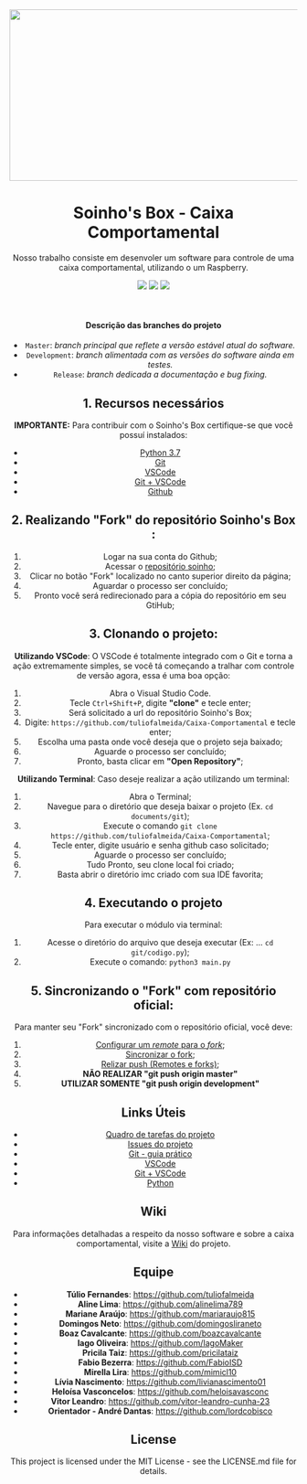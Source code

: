 
<div style="text-align:center"> <IMG WIDTH = 600 height = 300 SRC="http://www.chamadageralparnaiba.com/wp-content/uploads/2018/12/850352853-670x445.jpg" align = "middle">
   
      
# Soinho's Box - Caixa Comportamental
Nosso trabalho consiste em desenvoler um software para controle de uma caixa comportamental, utilizando o um Raspberry.

<img src="https://img.shields.io/static/v1.svg?style=flat-square&label=PYTHON&message=3.7.4&color=blue"/> <img src="https://img.shields.io/static/v1.svg?style=flat-square&label=VSCODE&message=1.37.1&color=green"/> <img src="https://img.shields.io/static/v1.svg?style=flat-square&label=Git&message=2.21.0&color=inactive"/>

<br>

#### Descrição das branches do projeto

- `Master`: *branch principal que reflete a versão estável atual do software.*
- `Development`: *branch alimentada com as versões do software ainda em testes.*
- `Release`: *branch dedicada a documentação e bug fixing.*


## 1. Recursos necessários

**IMPORTANTE:** Para contribuir com o Soinho's Box certifique-se que você possuí instalados: 

- [Python 3.7] 
- [Git] 
- [VSCode] 
- [Git + VSCode] 
- [Github] 

## 2. Realizando "Fork" do repositório Soinho's Box :

   1. Logar na sua conta do Github;
   2. Acessar o [repositório soinho]; 
   3. Clicar no botão "Fork" localizado no canto superior direito da página;
   4. Aguardar o processo ser concluído;
   5. Pronto você será redirecionado para a cópia do repositório em seu GtiHub;

## 3. Clonando o projeto:
 
**Utilizando VSCode**: 
O VSCode é totalmente integrado com o Git e torna a ação extremamente simples, se você tá começando a tralhar com controle de versão agora, essa é uma boa opção:

  1. Abra o Visual Studio Code.
  2. Tecle `Ctrl+Shift+P`, digite **"clone"** e tecle enter;
  3. Será solicitado a url do repositório Soinho's Box; 
  4. Digite: `https://github.com/tuliofalmeida/Caixa-Comportamental` e tecle enter;
  5. Escolha uma pasta onde você deseja que o projeto seja baixado;
  6. Aguarde o processo ser concluído;
  7. Pronto, basta clicar em **"Open Repository"**;

**Utilizando Terminal**: 
Caso deseje realizar a ação utilizando um terminal:

  1. Abra o Terminal;
  2. Navegue para o diretório que deseja baixar o projeto (Ex. `cd documents/git`);
  3. Execute o comando `git clone https://github.com/tuliofalmeida/Caixa-Comportamental`; 
  4. Tecle enter, digite usuário e senha github caso solicitado; 
  5. Aguarde o processo ser concluído;
  6. Tudo Pronto, seu clone local foi criado;
  7. Basta abrir o diretório imc criado com sua IDE favorita;

## 4. Executando o projeto

Para executar o módulo via terminal: 
1. Acesse o diretório do arquivo que deseja executar (Ex: ... `cd git/codigo.py`); 
2. Execute o comando: `python3 main.py`

## 5. Sincronizando o "Fork" com repositório oficial:

Para manter seu "Fork" sincronizado com o repositório oficial, você deve:
1. [Configurar um *remote* para o *fork*];
2. [Sincronizar o fork];
3. [Relizar push (Remotes e forks)];
4. **NÃO REALIZAR "git push origin master"**
5. **UTILIZAR SOMENTE "git push origin development"**

## Links Úteis
- [Quadro de tarefas do projeto] 
- [Issues do projeto] 
- [Git - guia prático] 
- [VSCode] 
- [Git + VSCode] 
- [Python]

## Wiki

Para informações detalhadas a respeito da nosso software e sobre a caixa comportamental, visite a [Wiki] do projeto.

## Equipe

- **Túlio Fernandes**: https://github.com/tuliofalmeida
- **Aline Lima**: https://github.com/alinelima789
- **Mariane Araújo**: https://github.com/mariaraujo815
- **Domingos Neto**: https://github.com/domingosliraneto
- **Boaz Cavalcante**: https://github.com/boazcavalcante
- **Iago Oliveira**: https://github.com/IagoMaker
- **Pricila Taiz**: https://github.com/pricilataiz
- **Fabio Bezerra**: https://github.com/FabioISD
- **Mirella Lira**: https://github.com/mimicl10
- **Lívia Nascimento**: https://github.com/livianascimento01
- **Heloísa Vasconcelos**: https://github.com/heloisavasconc
- **Vitor Leandro**: https://github.com/vitor-leandro-cunha-23
- **Orientador - André Dantas**: https://github.com/lordcobisco




## License

This project is licensed under the MIT License - see the LICENSE.md file for details.


<!-- Links -->

[Python 3.7]: https://www.python.org/downloads/
[Git]: https://git-scm.com/
[Github]: https://github.com
[repositório soinho]: https://github.com/tuliofalmeida/Caixa-Comportamental
[Wiki]: https://github.com/tuliofalmeida/Caixa-Comportamental/wiki
[Configurar um *remote* para o *fork*]: https://help.github.com/en/articles/configuring-a-remote-for-a-fork
[Sincronizar o fork]: https://help.github.com/en/articles/syncing-a-fork
[Relizar push (Remotes e forks)]: https://help.github.com/en/articles/pushing-commits-to-a-remote-repository
[Quadro de tarefas do projeto]: https://github.com/tuliofalmeida/Caixa-Comportamental/projects/1
[Issues do projeto]: https://github.com/tuliofalmeida/Caixa-Comportamental/issues
[Git - guia prático]: https://rogerdudler.github.io/git-guide/index.pt_BR.html
[VSCode]: https://code.visualstudio.com/
[Git + VSCode]: https://code.visualstudio.com/docs/editor/versioncontrol
[Python]: https://www.python.org/


